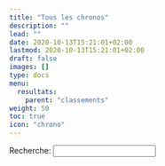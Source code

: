 ```yaml
---
title: "Tous les chronos"
description: ""
lead: ""
date: 2020-10-13T15:21:01+02:00
lastmod: 2020-10-13T15:21:01+02:00
draft: false
images: []
type: docs
menu:
  resultats:
    parent: "classements"
weight: 50
toc: true
icon: "chrono"
---
```


<!-- Flag icons -->

<link rel="stylesheet" href="https://cdnjs.cloudflare.com/ajax/libs/jquery.tablesorter/2.31.3/css/theme.default.min.css">
<script src="https://ajax.googleapis.com/ajax/libs/jquery/3.5.1/jquery.min.js"></script>
<script src="https://cdnjs.cloudflare.com/ajax/libs/jquery-csv/1.0.11/jquery.csv.min.js"></script>
<style>
    .pagination {
        margin-top: 10px;
    }
    .sort-indicator {
        cursor: pointer;
    }
    .sort-asc::before {
        content: " \u25B2";
    }
    .sort-desc::before {
        content: " \u25BC";
    }
</style>

<div class="container">
    <div class="form-group">
        <label for="filter">Recherche:</label>
        <input type="text" class="form-control" id="filter">
    </div>
    <div class="table-responsive">
        <table class="table table-striped" id="dataTable"></table>
    </div>
    <div class="text-center">
        <div class="pagination"></div>
    </div>
</div>

<script>
    const ITEMS_PER_PAGE = 10;
    let csvData = [];
    let filteredData = [];
    let sortedBy = null;
    let sortDirection = 1;

    $(document).ready(function() {
        $.ajax({
            url: "/data/resultat.csv",
            dataType: "text",
            success: function(data) {
                csvData = $.csv.toArrays(data);
                filteredData = csvData.slice(1); // copy all except headers
                renderTable(csvData, 1);
            }
        });

        $('#filter').on('keyup', function() {
            let value = $(this).val().toLowerCase();
            filteredData = csvData.slice(1).filter(row => row.join(' ').toLowerCase().includes(value));
            renderTable(csvData, 1);
        });
    });

    function renderTable(data, pageNum) {
        let html = '<thead><tr>';
        for (let j = 0; j < data[0].length; j++) {
            html += '<th class="sort-indicator" data-column="' + j + '">' + data[0][j];
            if (j === sortedBy) {
                html += sortDirection === 1 ? '<span class="sort-asc"></span>' : '<span class="sort-desc"></span>';
            }
            html += '</th>';
        }
        html += '</tr></thead><tbody>';
        let start = (pageNum - 1) * ITEMS_PER_PAGE;
        let end = start + ITEMS_PER_PAGE;
        for (let i = start; i < end && i < filteredData.length; i++) {
            html += '<tr>';
            for (let j = 0; j < filteredData[i].length; j++) {
                html += '<td>' + filteredData[i][j] + '</td>';
            }
            html += '</tr>';
        }
        html += '</tbody>';

        $('#dataTable').html(html);
        createPagination(filteredData.length, pageNum);

        $('.sort-indicator').on('click', function() {
            let column = $(this).data('column');
            if (sortedBy === column) {
                sortDirection = -sortDirection;
            } else {
                sortedBy = column;
                sortDirection = 1;
            }
            filteredData.sort((a, b) => {
                let valA = a[column];
                let valB = b[column];
                if (!isNaN(valA) && !isNaN(valB)) {
                    valA = Number(valA);
                    valB = Number(valB);
                }
                if (valA < valB) {
                    return -sortDirection;
                }
                if (valA > valB) {
                    return sortDirection;
                }
                return 0;
            });
            renderTable(csvData, 1);
        });
    }

    function createPagination(rows, currentPage) {
        let pages = Math.ceil(rows / ITEMS_PER_PAGE);
        let html = '';
        for (let i = 1; i <= pages; i++) {
            if (i === currentPage) {
                html += '<span class="page-num active">' + i + '</span>';
            } else {
                html += '<span class="page-num">' + i + '</span>';
            }
        }
        $('.pagination').html(html);

        $('.page-num').on('click', function() {
            let pageNum = $(this).text();
            renderTable(csvData, Number(pageNum));
        });
    }
</script>

<script src="https://unpkg.com/bootstrap-table@1.20.1/dist/bootstrap-table.min.js"></script>
